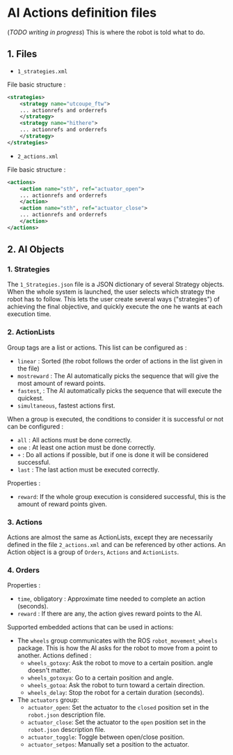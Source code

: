 # AI Actions definition files

(_TODO writing in progress_)
This is where the robot is told what to do.

## 1. Files
- `1_strategies.xml`

File basic structure :
```xml
<strategies>
	<strategy name="utcoupe_ftw">
	... actionrefs and orderrefs
	</strategy>
	<strategy name="hithere">
	... actionrefs and orderrefs
	</strategy>
</strategies>
```

- `2_actions.xml`

File basic structure :
```xml
<actions>
	<action name="sth", ref="actuator_open">
	... actionrefs and orderrefs
	</action>
	<action name="sth", ref="actuator_close">
	... actionrefs and orderrefs
	</action>
</actions>
```




## 2. AI Objects

### 1. Strategies
The `1_Strategies.json` file is a JSON dictionary of several Strategy objects. When the whole system is launched, the user selects which strategy the robot has to follow.
This lets the user create several ways ("strategies") of achieving the final objective, and quickly execute the one he wants at each execution time.


### 2. ActionLists
Group tags are a list or actions. This list can be configured as :
- `linear` : Sorted (the robot follows the order of actions in the list given in the file)
- `mostreward` : The AI automatically picks the sequence that will give the most amount of reward points.
- `fastest`, : The AI automatically picks the sequence that will execute the quickest.
- `simultaneous`, fastest actions first.

When a group is executed, the conditions to consider it is successful or not can be configured :
- `all` : All actions must be done correctly.
- `one` : At least one action must be done correctly.
- `+` : Do all actions if possible, but if one is done it will be considered successful.
- `last` : The last action must be executed correctly.

Properties :
- `reward`: If the whole group execution is considered successful, this is the amount of reward points given.

### 3. Actions
Actions are almost the same as ActionLists, except they are necessarily defined in the file `2_actions.xml` and can be referenced by other actions.
An Action object is a group of `Orders`, `Actions` and `ActionLists`.


### 4. Orders
Properties :
- `time`, obligatory : Approximate time needed to complete an action (seconds).
- `reward` : If there are any, the action gives reward points to the AI.

Supported embedded actions that can be used in actions:
- The `wheels` group communicates with the ROS `robot_movement_wheels` package. This is how the AI asks for the robot to move from a point to another. Actions defined :
	- `wheels_gotoxy`: Ask the robot to move to a certain position. angle doesn't matter.
	- `wheels_gotoxya`: Go to a certain position and angle.
	- `wheels_gotoa`: Ask the robot to turn toward a certain direction.
	- `wheels_delay`: Stop the robot for a certain duration (seconds).
- The `actuators` group:
	- `actuator_open`: Set the actuator to the `closed` position set in the `robot.json` description file.
	- `actuator_close`: Set the actuator to the `open` position set in the `robot.json` description file.
	- `actuator_toggle`: Toggle between open/close position.
	- `actuator_setpos`: Manually set a position to the actuator.
